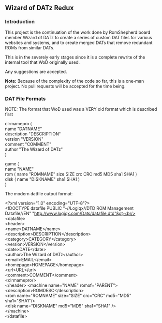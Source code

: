 <h2>Wizard of DATz Redux</h2>

<h3>Introduction</h3>

This project is the continuation of the work done by RomShepherd board member Wizard of DATz to create a series of custom DAT files for various websites and systems, and to create merged DATs that remove redundant ROMs from similar DATs.

This is in the severely early stages since it is a complete rewrite of the internal tool that WoD originally used.

Any suggestions are accepted.

<b>Note:</b> Because of the complexity of the code so far, this is a one-man project. No pull requests will be accepted for the time being.

<h3>DAT File Formats</h3>

NOTE: The format that WoD used was a VERY old format which is described first

clrmamepro (<br/>
	name "DATNAME"<br/>
	description "DESCRIPTION"<br/>
	version "VERSION"<br/>
	comment "COMMENT"<br/>
	author "The Wizard of DATz"<br/>
)

game (<br/>
	name "NAME"<br/>
	rom ( name "ROMNAME" size SIZE crc CRC md5 MD5 sha1 SHA1 )<br/>
	disk ( name "DISKNAME" sha1 SHA1 )<br/>
)

The modern datfile output format:

&lt;?xml version="1.0" encoding="UTF-8"?&gt;<br/>
&lt;!DOCTYPE datafile PUBLIC "-//Logiqx//DTD ROM Management Datafile//EN" "http://www.logiqx.com/Dats/datafile.dtd"&gt;<br/>
<br/>
&lt;datafile&gt;<br/>
	&lt;header&gt;<br/>
		&lt;name&gt;DATNAME&lt;/name&gt;<br/>
		&lt;description&gt;DESCRIPTION&lt;/description&gt;<br/>
		&lt;category&gt;CATEGORY&lt;/category&gt;<br/>
		&lt;version&gt;VERSION&lt;/version&gt;<br/>
		&lt;date&gt;DATE&lt;/date&gt;<br/>
		&lt;author&gt;The Wizard of DATz&lt;/author&gt;<br/>
		&lt;email&gt;EMAIL&lt;/email&gt;<br/>
		&lt;homepage&gt;HOMEPAGE&lt;/homepage&gt;<br/>
		&lt;url&gt;URL&lt;/url&gt;<br/>
		&lt;comment&gt;COMMENT&lt;/comment&gt;<br/>
		&lt;clrmamepro/&gt;<br/>
	&lt;/header&gt;
	&lt;machine name="NAME" romof="PARENT"&gt;<br/>
		&lt;description&gt;ROMDESC&lt;/description&gt;<br/>
		&lt;rom name="ROMNAME" size="SIZE" crc="CRC" md5="MD5" sha1="SHA1"/&gt;<br/>
		&lt;disk name="DISKNAME" md5="MD5" sha1="SHA1" /&gt;<br/>
	&lt;/machine&gt;<br/>
&lt;/datafile&gt;<br/>
 